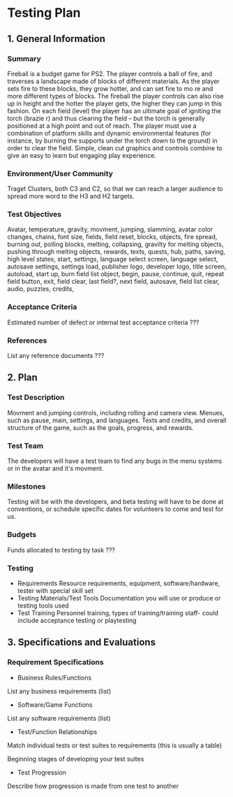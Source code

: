 # Testing Plan

## 1. General Information

### Summary
Fireball
is a budget game for PS2. The player controls a ball of fire, and traverses a landscape 
made of blocks of different materials. As the player sets fire to these blocks, they grow hotter, and 
can set fire to mo
re and more different types of blocks.
The fireball the player controls can also 
rise up in height and the hotter the player gets, the higher they can jump in this fashion.
On each field (level) the player has an ultimate goal of igniting the torch (brazie
r) and thus 
clearing the field 
–
but the torch is generally positioned at a high point and out of reach. The 
player must use a combination of platform skills and dynamic environmental features (for 
instance, by burning the supports under the torch down to 
the ground) in order to clear the field. 
Simple, clean cut graphics and controls combine to give an easy to learn but engaging play 
experience.
### Environment/User Community
Traget Clusters, both C3 and C2, so that we can reach a larger audience to spread more word to the H3 and H2 targets.
### Test Objectives
Avatar, temperature, gravity, movment, jumping, slamming, avatar color changes, chains, font size, fields, field reset, blocks, objects, fire spread, burning out, polling blocks, melting, collapsing, gravilty for melting objects, pushing through melting objects, rewards, texts, quests, hub, paths, saving, high level states, start, settings, language select screen, language select, autosave settings, settings load, publisher logo, developer logo, title screen, autoload, start up, burn field list object, begin, pause, continue, quit, repeat field button, exit, field clear, last field?, next field, autosave, field list clear, audio, puzzles, credits, 
### Acceptance Criteria
Estimated number of defect or internal test acceptance criteria ???
### References
List any reference documents ???

## 2. Plan
### Test Description
Movment and jumping controls, including rolling and camera view. Menues, such as pause, main, settings, and languages. Texts and credits, and overall structure of the game, such as the goals, progress, and rewards.
### Test Team
The developers will have a test team to find any bugs in the menu systems or in the avatar and it's movment.
### Milestones
Testing will be with the developers, and beta testing will have to be done at conventions, or schedule specific dates for volunteers to come and test for us.
### Budgets
Funds allocated to testing by task ???
### Testing
- Requirements
Resource requirements, equipment, software/hardware, tester with special skill set
- Testing Materials/Test Tools
Documentation you will use or produce or testing tools used
- Test Training
Personnel training, types of training/training staff- could include acceptance testing or 
playtesting

## 3. Specifications and Evaluations
### Requirement Specifications
- Business Rules/Functions

List any business requirements (list)

- Software/Game Functions

List any software requirements (list)

- Test/Function Relationships

Match individual tests or test suites to requirements (this is usually a table)

Beginning stages of developing your test suites

- Test Progression

Describe how progression is made from one test to another

